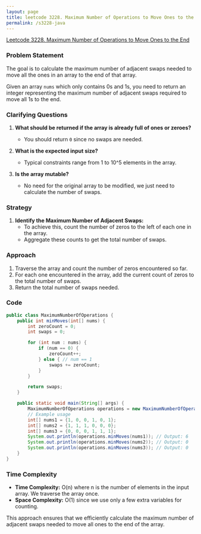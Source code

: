 ```yaml
---
layout: page
title: leetcode 3228. Maximum Number of Operations to Move Ones to the End
permalink: /s3228-java
---
```

[Leetcode 3228. Maximum Number of Operations to Move Ones to the End](https://algoadvance.github.io/algoadvance/l3228)
### Problem Statement

The goal is to calculate the maximum number of adjacent swaps needed to move all the ones in an array to the end of that array.

Given an array `nums` which only contains 0s and 1s, you need to return an integer representing the maximum number of adjacent swaps required to move all 1s to the end.

### Clarifying Questions

1. **What should be returned if the array is already full of ones or zeroes?**
   - You should return `0` since no swaps are needed.

2. **What is the expected input size?**
   - Typical constraints range from 1 to 10^5 elements in the array.

3. **Is the array mutable?**
   - No need for the original array to be modified, we just need to calculate the number of swaps.

### Strategy

1. **Identify the Maximum Number of Adjacent Swaps:**
   - To achieve this, count the number of zeros to the left of each one in the array.
   - Aggregate these counts to get the total number of swaps.

### Approach

1. Traverse the array and count the number of zeros encountered so far.
2. For each one encountered in the array, add the current count of zeros to the total number of swaps.
3. Return the total number of swaps needed.

### Code

```java
public class MaximumNumberOfOperations {
    public int minMoves(int[] nums) {
        int zeroCount = 0;
        int swaps = 0;

        for (int num : nums) {
            if (num == 0) {
                zeroCount++;
            } else { // num == 1
                swaps += zeroCount;
            }
        }

        return swaps;
    }

    public static void main(String[] args) {
        MaximumNumberOfOperations operations = new MaximumNumberOfOperations();
        // Example usage
        int[] nums1 = {1, 0, 0, 1, 0, 1};
        int[] nums2 = {1, 1, 1, 0, 0, 0};
        int[] nums3 = {0, 0, 0, 1, 1, 1};
        System.out.println(operations.minMoves(nums1)); // Output: 6
        System.out.println(operations.minMoves(nums2)); // Output: 0
        System.out.println(operations.minMoves(nums3)); // Output: 0
    }
}
```

### Time Complexity

- **Time Complexity:** O(n) where n is the number of elements in the input array. We traverse the array once.
- **Space Complexity:** O(1) since we use only a few extra variables for counting.

This approach ensures that we efficiently calculate the maximum number of adjacent swaps needed to move all ones to the end of the array.